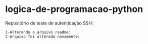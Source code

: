 # logica-de-programacao-python
 Repositório de teste de autenticação SSH:

	1-Alterando o arquivo readme:
 	2-Arquivo foi alterado novamente:
